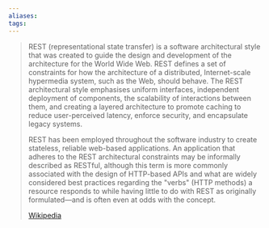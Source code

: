 ```yaml
---
aliases: 
tags:
---
```

> REST (representational state transfer) is a software architectural style that was created to guide the design and development of the architecture for the World Wide Web. REST defines a set of constraints for how the architecture of a distributed, Internet-scale hypermedia system, such as the Web, should behave. The REST architectural style emphasises uniform interfaces, independent deployment of components, the scalability of interactions between them, and creating a layered architecture to promote caching to reduce user-perceived latency, enforce security, and encapsulate legacy systems.
>
> REST has been employed throughout the software industry to create stateless, reliable web-based applications.  An application that adheres to the REST architectural constraints may be informally described as RESTful, although this term is more commonly associated with the design of HTTP-based APIs and what are widely considered best practices regarding the "verbs" (HTTP methods) a resource responds to while having little to do with REST as originally formulated—and is often even at odds with the concept.
>
> [Wikipedia](https://en.wikipedia.org/wiki/REST)